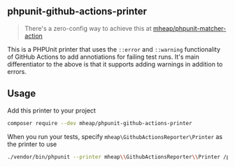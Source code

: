 ## phpunit-github-actions-printer

> There's a zero-config way to achieve this at [mheap/phpunit-matcher-action](https://github.com/mheap/phpunit-matcher-action)

This is a PHPUnit printer that uses the `::error` and `::warning` functionality of GitHub Actions to add annotiations for failing test runs. It's main differentiator to the above is that it supports adding warnings in addition to errors.

## Usage

Add this printer to your project

```bash
composer require --dev mheap/phpunit-github-actions-printer
```

When you run your tests, specify `mheap\GithubActionsReporter\Printer` as the printer to use

```bash
./vendor/bin/phpunit --printer mheap\\GithubActionsReporter\\Printer /path/to/tests
```
